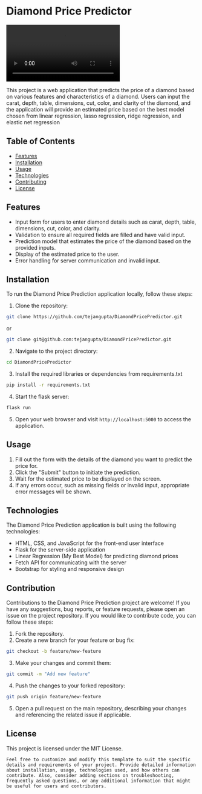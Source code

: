 # Diamond Price Predictor

![Diamond Price Prediction Demo](C:\Users\tejan\Videos\Captures\DiamondPricePrediction.mp4)

This project is a web application
that predicts the price of a diamond based on various features and characteristics of a diamond.
Users can input the carat, depth, table, dimensions, cut, color, and clarity of the diamond,
and the application will provide an estimated price based on the best model chosen from linear regression,
lasso regression, ridge regression, and elastic net regression

## Table of Contents

- [Features](#features)
- [Installation](#installation)
- [Usage](#usage)
- [Technologies](#technologies)
- [Contributing](#contributing)
- [License](#license)

## Features

- Input form for users to enter diamond details such as carat, depth, table, dimensions, cut, color, and clarity.
- Validation to ensure all required fields are filled and have valid input.
- Prediction model that estimates the price of the diamond based on the provided inputs.
- Display of the estimated price to the user.
- Error handling for server communication and invalid input.

## Installation

To run the Diamond Price Prediction application locally, follow these steps:

1. Clone the repository:

```bash
git clone https://github.com/tejangupta/DiamondPricePredictor.git
 ````
or
```bash
git clone git@github.com:tejangupta/DiamondPricePredictor.git
```

2. Navigate to the project directory:

```bash
cd DiamondPricePredictor 
```

3. Install the required libraries or dependencies from requirements.txt

```bash
pip install -r requirements.txt
```

4. Start the flask server: 

```bash
flask run
```

5. Open your web browser and visit `http://localhost:5000` to access the application.

## Usage 

1. Fill out the form with the details of the diamond you want to predict the price for.
2. Click the "Submit" button to initiate the prediction.
3. Wait for the estimated price to be displayed on the screen.
4. If any errors occur, such as missing fields or invalid input, appropriate error messages will be shown.

## Technologies 

The Diamond Price Prediction application is built using the following technologies:

- HTML, CSS, and JavaScript for the front-end user interface
- Flask for the server-side application
- Linear Regression (My Best Model) for predicting diamond prices
- Fetch API for communicating with the server
- Bootstrap for styling and responsive design

## Contribution 

Contributions to the Diamond Price Prediction project are welcome!
If you have any suggestions, bug reports, or feature requests, please open an issue on the project repository.
If you would like to contribute code, you can follow these steps:

1. Fork the repository.
2. Create a new branch for your feature or bug fix:

```bash
git checkout -b feature/new-feature
```

3. Make your changes and commit them:

```bash
git commit -m "Add new feature"
```

4. Push the changes to your forked repository:

```bash
git push origin feature/new-feature
```

5. Open a pull request on the main repository, describing your changes and referencing the related issue if applicable.

## License

This project is licensed under the MIT License.

```arduino
Feel free to customize and modify this template to suit the specific details and requirements of your project. Provide detailed information about installation, usage, technologies used, and how others can contribute. Also, consider adding sections on troubleshooting, frequently asked questions, or any additional information that might be useful for users and contributors.
```